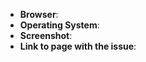 <!--
Thank you for reporting an issue. Please make sure that your style is up to
date and you checked the recent commits to ensure that your issue wasn't recently
addressed. To update:

Make sure to first update DIRECTLY from the usercss at
https://raw.githubusercontent.com/StylishThemes/GitHub-Dark/master/github-dark.user.css or,
if using the GitHub-Dark script, use the "Force Update Style" button, then
force refresh the web page (Windows: Ctrl+F5; MacOS: Apple+R or Command+R;
Linux: F5).

If the issue persists, please help us in identifying the cause by providing below details.
If the page is not publically accessible, include the HTML code around the issue.
-->

* **Browser**:
* **Operating System**:
* **Screenshot**:
* **Link to page with the issue**:
